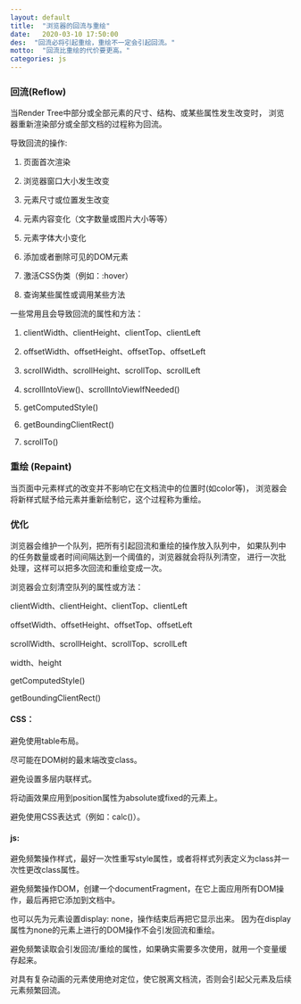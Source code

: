 ```yaml
---
layout: default
title:  "浏览器的回流与重绘"
date:   2020-03-10 17:50:00
des:  "回流必将引起重绘，重绘不一定会引起回流。"
motto:  "回流比重绘的代价要更高。"
categories: js
---
```


### 回流(Reflow)

当Render Tree中部分或全部元素的尺寸、结构、或某些属性发生改变时，
浏览器重新渲染部分或全部文档的过程称为回流。

导致回流的操作:

1) 页面首次渲染

2) 浏览器窗口大小发生改变

3) 元素尺寸或位置发生改变

4) 元素内容变化（文字数量或图片大小等等）

5) 元素字体大小变化

6) 添加或者删除可见的DOM元素

7) 激活CSS伪类（例如：:hover）

8) 查询某些属性或调用某些方法

一些常用且会导致回流的属性和方法：

1. clientWidth、clientHeight、clientTop、clientLeft

2. offsetWidth、offsetHeight、offsetTop、offsetLeft

3. scrollWidth、scrollHeight、scrollTop、scrollLeft

4. scrollIntoView()、scrollIntoViewIfNeeded()

5. getComputedStyle()

6. getBoundingClientRect()

7. scrollTo()

### 重绘 (Repaint)

当页面中元素样式的改变并不影响它在文档流中的位置时(如color等)，
浏览器会将新样式赋予给元素并重新绘制它，这个过程称为重绘。

### 优化

浏览器会维护一个队列，把所有引起回流和重绘的操作放入队列中，
如果队列中的任务数量或者时间间隔达到一个阈值的，浏览器就会将队列清空，
进行一次批处理，这样可以把多次回流和重绘变成一次。

浏览器会立刻清空队列的属性或方法：

clientWidth、clientHeight、clientTop、clientLeft

offsetWidth、offsetHeight、offsetTop、offsetLeft

scrollWidth、scrollHeight、scrollTop、scrollLeft

width、height

getComputedStyle()

getBoundingClientRect()

#### CSS：

避免使用table布局。

尽可能在DOM树的最末端改变class。

避免设置多层内联样式。

将动画效果应用到position属性为absolute或fixed的元素上。

避免使用CSS表达式（例如：calc()）。

#### js:

避免频繁操作样式，最好一次性重写style属性，或者将样式列表定义为class并一次性更改class属性。

避免频繁操作DOM，创建一个documentFragment，在它上面应用所有DOM操作，最后再把它添加到文档中。

也可以先为元素设置display: none，操作结束后再把它显示出来。
因为在display属性为none的元素上进行的DOM操作不会引发回流和重绘。

避免频繁读取会引发回流/重绘的属性，如果确实需要多次使用，就用一个变量缓存起来。

对具有复杂动画的元素使用绝对定位，使它脱离文档流，否则会引起父元素及后续元素频繁回流。

